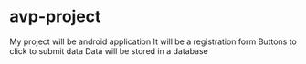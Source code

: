 # avp-project
My project will be android application
It will be a registration form
Buttons to click to submit data
Data will be stored in a database

